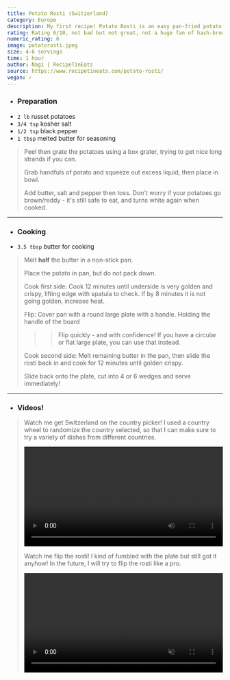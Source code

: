 ```yaml
---
title: Potato Rosti (Switzerland)
category: Europe
description: My first recipe! Potato Rosti is an easy pan-fried potato "pancake" that is crispy on the outside and *extremely* buttery on the inside. t is a popular breakfast dish in Switzerland. This was also my first time using a box grater!
rating: Rating 6/10, not bad but not great, not a huge fan of hash-brown type of foods.
numeric_rating: 6
image: potatorosti.jpeg
size: 4-6 servings
time: 1 hour
author: Nagi | RecipeTinEats
source: https://www.recipetineats.com/potato-rosti/
vegan: ✓
---
```


- ### Preparation
- `2 lb` russet potatoes
- `3/4 tsp` kosher salt
- `1/2 tsp` black pepper
- `1 tbsp` melted butter for seasoning

> Peel then grate the potatoes using a box grater, trying to get nice long strands if you can.
>
> Grab handfuls of potato and squeeze out excess liquid, then place in bowl.
>
> Add butter, salt and pepper then toss. Don't worry if your potatoes go brown/reddy - it's still safe to eat, and turns white again when cooked.

---

- ### Cooking
- `3.5 tbsp` butter for cooking

> Melt **half** the butter in a non-stick pan.
>
> Place the potato in pan, but do not pack down.
>
> Cook first side: Cook 12 minutes until underside is very golden and crispy, lifting edge with spatula to check. If by 8 minutes it is not going golden, increase heat.
>
> Flip: Cover pan with a round large plate with a handle. Holding the handle of the board
>
> > > Flip quickly - and with confidence! If you have a circular or flat large plate, you can use that instead.
>
> Cook second side: Melt remaining butter in the pan, then slide the rosti back in and cook for 12 minutes until golden crispy.
>
> Slide back onto the plate, cut into 4 or 6 wedges and serve immediately!

--- 

- ### Videos!

> Watch me get Switzerland on the country picker! I used a country wheel to randomize the country selected, so that I can make sure to try a variety of dishes from different countries.
>
> <video src="potatorostiwheel.mkv" width="100%" controls></video>
> 
> Watch me flip the rosti! I kind of fumbled with the plate but still got it anyhow! In the future, I will try to flip the rosti like a pro.
> 
> <video src="potatorostiflip.mp4" width="100%" controls muted=""></video>
> 